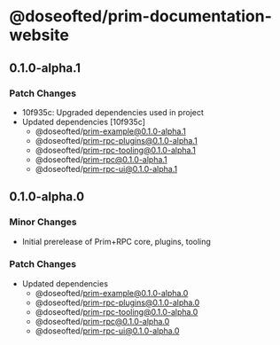 # @doseofted/prim-documentation-website

## 0.1.0-alpha.1

### Patch Changes

- 10f935c: Upgraded dependencies used in project
- Updated dependencies [10f935c]
  - @doseofted/prim-example@0.1.0-alpha.1
  - @doseofted/prim-rpc-plugins@0.1.0-alpha.1
  - @doseofted/prim-rpc-tooling@0.1.0-alpha.1
  - @doseofted/prim-rpc@0.1.0-alpha.1
  - @doseofted/prim-rpc-ui@0.1.0-alpha.1

## 0.1.0-alpha.0

### Minor Changes

- Initial prerelease of Prim+RPC core, plugins, tooling

### Patch Changes

- Updated dependencies
  - @doseofted/prim-example@0.1.0-alpha.0
  - @doseofted/prim-rpc-plugins@0.1.0-alpha.0
  - @doseofted/prim-rpc-tooling@0.1.0-alpha.0
  - @doseofted/prim-rpc@0.1.0-alpha.0
  - @doseofted/prim-rpc-ui@0.1.0-alpha.0
